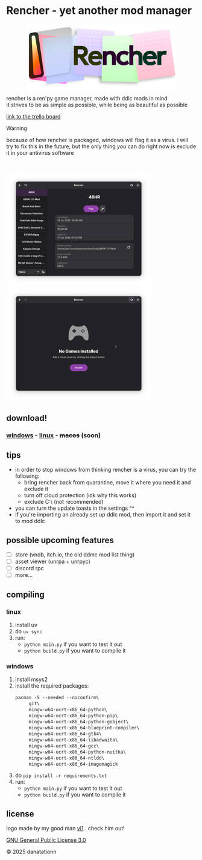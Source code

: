 # Rencher - yet another mod manager
<p align="center">
	<img src="public/rencher-logo.png" width="400px"/>
<p/>

rencher is a ren'py game manager, made with ddlc mods in mind
<br/>
it strives to be as simple as possible, while being as beautiful as possible

[link to the trello board](https://trello.com/b/CGaqf0xx/rencher)

> [!WARNING]
> because of how rencher is packaged, windows will flag it as a virus.
> i will try to fix this in the future, but the only thing *you* can do right now is exclude it in your antivirus software
<br/>
<p>
	<img src="public/Screenshot From 2025-06-28 19-05-48.png" alt="Screenshot of Rencher's UI" width="384px"/>
	<img src="public/Screenshot From 2025-07-01 17-11-18.png" alt="Screenshot of Rencher's UI" width="384px"/>
</p>

## download!
### [windows](https://github.com/danatationn/Rencher/releases/latest/download/Rencher.exe) - [linux](https://github.com/danatationn/Rencher/releases/latest/download/Rencher) - ~~macos~~ (soon)

## tips
* in order to stop windows from thinking rencher is a virus, you can try the following:
  * bring rencher back from quarantine, move it where you need it and exclude it
  * turn off cloud protection (idk why this works)
  * exclude C:\ (not recommended)
* you can turn the update toasts in the settings ^^
* if you're importing an already set up ddlc mod, then import it and set it to mod ddlc

## possible upcoming features
- [ ] store (vndb, itch.io, the old ddmc mod list thing)
- [ ] asset viewer (unrpa + unrpyc)
- [ ] discord rpc
- [ ] more...

## compiling
### linux
1. install uv
2. do `uv sync`
3. run:
	* `python main.py` if you want to test it out
    * `python build.py` if you want to compile it

### windows
1. install msys2
2. install the required packages:
   ```
   pacman -S --needed --noconfirm\
        git\
		mingw-w64-ucrt-x86_64-python\
		mingw-w64-ucrt-x86_64-python-pip\
		mingw-w64-ucrt-x86_64-python-gobject\
		mingw-w64-ucrt-x86_64-blueprint-compiler\
		mingw-w64-ucrt-x86_64-gtk4\
		mingw-w64-ucrt-x86_64-libadwaita\
		mingw-w64-ucrt-x86_64-gcc\
		mingw-w64-ucrt-x86_64-python-nuitka\
		mingw-w64-ucrt-x86_64-ntldd\
        mingw-w64-ucrt-x86_64-imagemagick
   ```
3. do `pip install -r requirements.txt`
4. run:
	* `python main.py` if you want to test it out
	* `python build.py` if you want to compile it

## license

logo made by my good man [vl1](https://vl1.neocities.org/) . check him out!

[GNU General Public License 3.0](https://github.com/danatationn/rencher?tab=GPL-3.0-1-ov-file)

© 2025 danatationn